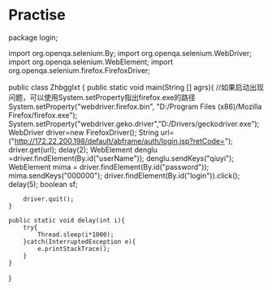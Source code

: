 # Practise
package login;

import org.openqa.selenium.By;
import org.openqa.selenium.WebDriver;
import org.openqa.selenium.WebElement;
import org.openqa.selenium.firefox.FirefoxDriver;

public class Zhbgglxt {
	public static void main(String [] agrs){
		//如果启动出现问题，可以使用System.setProperty指出firefox.exe的路径
		System.setProperty("webdriver.firefox.bin", "D:/Program Files (x86)/Mozilla Firefox/firefox.exe");
		System.setProperty("webdriver.geko.driver","D:/Drivers/geckodriver.exe");
		WebDriver driver=new FirefoxDriver();
		String url=("http://172.22.200.198/default/abframe/auth/login.jsp?retCode=");
		driver.get(url);
		delay(2);
		WebElement denglu =driver.findElement(By.id("userName"));
		denglu.sendKeys("qiuyi");
		WebElement mima = driver.findElement(By.id("password"));
		mima.sendKeys("000000");
		driver.findElement(By.id("login")).click();
		delay(5);
		boolean sf;
		
		driver.quit();
	}
	
	public static void delay(int i){
		try{
			Thread.sleep(i*1000);
		}catch(InterruptedException e){
			e.printStackTrace();
		}
	}
}
